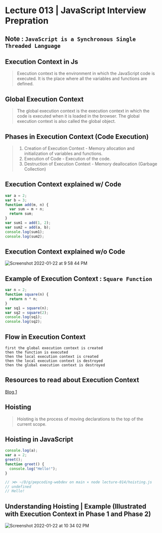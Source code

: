 # Lecture 013 | JavaScript Interview Prepration

## Note : `JavaScript is a Synchronous Single Threaded Language`

## Execution Context in Js

> Execution context is the environment in which the JavaScript code is executed.
> It is the place where all the variables and functions are defined.

## Global Execution Context

> The global execution context is the execution context in which the code is executed when it is loaded in the browser.
> The global execution context is also called the global object.

## Phases in Execution Context (Code Execution)

> 1. Creation of Execution Context - Memory allocation and initialization of variables and functions.
> 2. Execution of Code - Execution of the code.
> 3. Destruction of Execution Context - Memory deallocation (Garbage Collection)

## Execution Context explained w/ Code

```javascript
var a = 2;
var b = 3;
function add(m, n) {
  var sum = m + n;
  return sum;
}
var sum1 = add(1, 2);
var sum2 = add(a, b);
console.log(sum1);
console.log(sum2);
```

## Execution Context explained w/o Code

![Screenshot 2022-01-22 at 9 58 44 PM](https://user-images.githubusercontent.com/28717686/150647134-4c7c1065-7a35-4a76-848b-c4c9b29e5662.png)

## Example of Execution Context : `Square Function`

```javascript
var n = 2;
function square(n) {
  return n * n;
}
var sq1 = square(n);
var sq2 = square(2);
console.log(sq1);
console.log(sq2);
```

## Flow in Execution Context

```text
first the global execution context is created
then the function is executed
then the local execution context is created
then the local execution context is destroyed
then the global execution context is destroyed
```

## Resources to read about Execution Context

[Blog 1](https://medium.com/innovation-incubator/javascript-execution-context-c5d807d206f5)

## Hoisting

> Hoisting is the process of moving declarations to the top of the current scope.

## Hoisting in JavaScript

```javascript
console.log(a);
var a = 2;
greet();
function greet() {
  console.log("Hello!");
}

// ⋊> ~/D/g/pepcoding-webdev on main ⨯ node lecture-014/hoisting.js
// undefined
// Hello!
```

## Understanding Hoisting | Example (Illustrated with Execution Context in Phase 1 and Phase 2)

![Screenshot 2022-01-22 at 10 34 02 PM](https://user-images.githubusercontent.com/28717686/150648413-5c558c6f-47ce-4408-9df2-7a3d4c2e9221.png)

